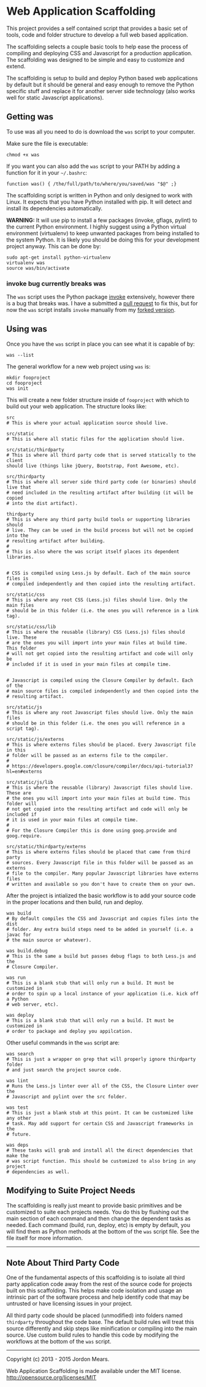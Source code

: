 # Web Application Scaffolding

This project provides a self contained script that provides a basic set of
tools, code and folder structure to develop a full web based application.

The scaffolding selects a couple basic tools to help ease the process of
compiling and deploying CSS and Javascript for a production application. The
scaffolding was designed to be simple and easy to customize and extend.

The scaffolding is setup to build and deploy Python based web applications by
default but it should be general and easy enough to remove the Python specific
stuff and replace it for another server side technology (also works well for
static Javascript applications).

## Getting was

To use was all you need to do is download the `was` script to your computer.

Make sure the file is executable:

```shell
chmod +x was
```

If you want you can also add the `was` script to your PATH by adding a function
for it in your `~/.bashrc`:

```shell
function was() { /the/full/path/to/where/you/saved/was "$@" ;}
```

The scaffolding script is written in Python and only designed to work with
Linux. It expects that you have Python installed with pip. It will detect and
install its dependencies automatically.

**WARNING:** It will use pip to install a few packages (invoke, gflags, pylint)
to the current Python environment. I highly suggest using a Python virtual
environment (virtualenv) to keep unwanted packages from being installed to the
system Python. It is likely you should be doing this for your development
project anyway. This can be done by:

```shell
sudo apt-get install python-virtualenv
virtualenv was
source was/bin/activate
```

### invoke bug currently breaks was

The `was` script uses the Python package [invoke](http://www.pyinvoke.org/)
extensively, however there is a bug that breaks was. I have a submitted a [pull
request](https://github.com/pyinvoke/invoke/pull/288) to fix this, but for now
the `was` script installs `invoke` manually from my
[forked version](https://github.com/jordoncm/invoke).

## Using was

Once you have the `was` script in place you can see what it is capable of by:

```shell
was --list
```

The general workflow for a new web project using `was` is:

```shell
mkdir fooproject
cd fooproject
was init
```

This will create a new folder structure inside of `fooproject` with which to
build out your web application. The structure looks like:

```shell
src
# This is where your actual application source should live.

src/static
# This is where all static files for the application should live.

src/static/thirdparty
# This is where all third party code that is served statically to the client
should live (things like jQuery, Bootstrap, Font Awesome, etc).

src/thirdparty
# This is where all server side third party code (or binaries) should live that
# need included in the resulting artifact after building (it will be copied
# into the dist artifact).

thirdparty
# This is where any third party build tools or supporting libraries should
# live. They can be used in the build process but will not be copied into the
# resulting artifact after building.
#
# This is also where the was script itself places its dependent libraries.


# CSS is compiled using Less.js by default. Each of the main source files is
# compiled independently and then copied into the resulting artifact.

src/static/css
# This is where any root CSS (Less.js) files should live. Only the main files
# should be in this folder (i.e. the ones you will reference in a link tag).

src/static/css/lib
# This is where the reusable (library) CSS (Less.js) files should live. These
# are the ones you will import into your main files at build time. This folder
# will not get copied into the resulting artifact and code will only be
# included if it is used in your main files at compile time.


# Javascript is compiled using the Closure Compiler by default. Each of the
# main source files is compiled independently and then copied into the
# resulting artifact.

src/static/js
# This is where any root Javascript files should live. Only the main files
# should be in this folder (i.e. the ones you will reference in a script tag).

src/static/js/externs
# This is where externs files should be placed. Every Javascript file in this
# folder will be passed as an externs file to the compiler.
#
# https://developers.google.com/closure/compiler/docs/api-tutorial3?hl=en#externs

src/static/js/lib
# This is where the reusable (library) Javascript files should live. These are
# the ones you will import into your main files at build time. This folder will
# not get copied into the resulting artifact and code will only be included if
# it is used in your main files at compile time.
#
# For the Closure Compiler this is done using goog.provide and goog.require.

src/static/thirdparty/externs
# This is where externs files should be placed that came from third party
# sources. Every Javascript file in this folder will be passed as an externs
# file to the compiler. Many popular Javascript libraries have externs files
# written and available so you don't have to create them on your own.
```

After the project is intialized the basic workflow is to add your source code
in the proper locations and then build, run and deploy.

```shell
was build
# By default compiles the CSS and Javascript and copies files into the dist
# folder. Any extra build steps need to be added in yourself (i.e. a javac for
# the main source or whatever).

was build.debug
# This is the same a build but passes debug flags to both Less.js and the
# Closure Compiler.

was run
# This is a blank stub that will only run a build. It must be customized in
# order to spin up a local instance of your application (i.e. kick off a Python
# web server, etc).

was deploy
# This is a blank stub that will only run a build. It must be customized in
# order to package and deploy you appilcation.
```

Other useful commands in the `was` script are:

```shell
was search
# This is just a wrapper on grep that will properly ignore thirdparty folder
# and just search the project source code.

was lint
# Runs the Less.js linter over all of the CSS, the Closure Linter over the
# Javascript and pylint over the src folder.

was test
# This is just a blank stub at this point. It can be customized like any other
# task. May add support for certain CSS and Javascript frameworks in the
# future.

was deps
# These tasks will grab and install all the direct dependencies that make the
# was script function. This should be customized to also bring in any project
# dependencies as well.
```

## Modifying to Suite Project Needs

The scaffolding is really just meant to provide basic primitives and be
customized to suite each projects needs. You do this by flushing out the main
section of each command and then change the dependent tasks as needed. Each
command (build, run, deploy, etc) is empty by default, you will find them as
Python methods at the bottom of the `was` script file. See the file itself for
more information.

--------------------------------------------------------------------------------

## Note About Third Party Code

One of the fundamental aspects of this scaffolding is to isolate all third
party application code away from the rest of the source code for projects built
on this scaffolding. This helps make code isolation and usage an intrinsic part
of the software process and help identify code that may be untrusted or have
licensing issues in your project.

All third party code should be placed (unmodified) into folders named
`thirdparty` throughout the code base. The default build rules will treat this
source differently and skip steps like minification or compiling into the main
source. Use custom build rules to handle this code by modifying the workflows
at the bottom of the `was` script.

--------------------------------------------------------------------------------

Copyright (c) 2013 - 2015 Jordon Mears.

Web Application Scaffolding is made available under the MIT license.
<http://opensource.org/licenses/MIT>
